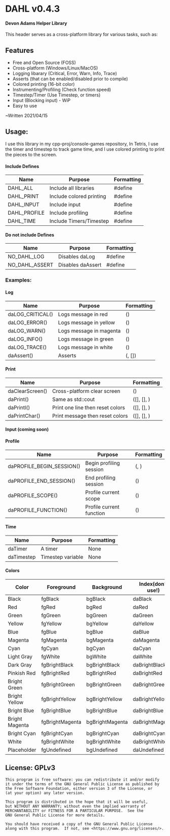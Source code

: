# DAHL v0.4.3
#### Devon Adams Helper Library

This header serves as a cross-platform library for various tasks, such as:

## Features
  * Free and Open Source (FOSS)
  * Cross-platform (Windows/Linux/MacOS)
  * Logging libarary (Critical, Error, Warn, Info, Trace)
  * Asserts (that can be enabled/disabled prior to compile)
  * Colored printing (16-bit color)
  * Instrumenting/Profiling (Check function speed)
  * Timestep/Timer (Use Timestep, or timers)
  * Input (Blocking input) - WiP
  * Easy to use

~Written 2021/04/15

## Usage:
I use this library in my cpp-proj/console-games repository,
In Tetris, I use the timer and timestep to track game time, and I use colored printing to print the pieces to the screen.
#### Include Defines
Name | Purpose | Formatting
---- | ------- | ----------
DAHL_ALL | Include all libraries | #define
DAHL_PRINT | Include colored printing | #define
DAHL_INPUT | Include input | #define
DAHL_PROFILE | Include profiling | #define
DAHL_TIME | Include Timers/Timestep | #define
#### Do not include Defines
Name | Purpose | Formatting
---- | ------- | ----------
NO_DAHL_LOG | Disables daLog | #define
NO_DAHL_ASSERT | Disables daAssert | #define

### Examples:
#### Log
Name | Purpose | Formatting
---- | ------- | ----------
daLOG_CRITICAL()  | Logs message in red | (<message goes here>)
daLOG_ERROR()  | Logs message in yellow | (<message goes here>)
daLOG_WARN()  | Logs message in magenta | (<message goes here>)
daLOG_INFO()  | Logs message in green | (<message goes here>)
daLOG_TRACE()  | Logs message in white | (<message goes here>)
daAssert()  | Asserts | (<statement>, [<message goes here>])
#### Print
Name | Purpose | Formatting
---- | ------- | ----------
daClearScreen() | Cross-platform clear screen | ()
daPrint() | Same as std::cout | ([<FGColor>], [<BGColor>], <message>)
daPrintl() | Print one line then reset colors | ([<FGColor>], [<BGColor>], <message>)
daPrintChar() | Print message then reset colors | ([<FGColor>], [<BGColor>], <message>)
#### Input (coming soon)
#### Profile
Name | Purpose | Formatting
---- | ------- | ----------
daPROFILE_BEGIN_SESSION() | Begin profiling session | (<session name>, <export file.json>)
daPROFILE_END_SESSION() | End profiling session | ()
daPROFILE_SCOPE() | Profile current scope | (<name>)
daPROFILE_FUNCTION() | Profile current function | (<name>)
#### Time
Name | Purpose | Formatting
---- | ------- | ----------
daTimer | A timer | None
daTimestep | Timestep variable | None
#### Colors
Color | Foreground | Background | Index(don't use!)
----- | ---------- | ---------- | -----------------
Black | fgBlack | bgBlack | daBlack
Red | fgRed | bgRed | daRed
Green | fgGreen |  bgGreen | daGreen
Yellow | fgYellow | bgYellow | daYellow
Blue | fgBlue | bgBlue | daBlue
Magenta | fgMagenta | bgMagenta | daMagenta
Cyan | fgCyan | bgCyan | daCyan
Light Gray | fgWhite | bgWhite | daWhite
Dark Gray | fgBrightBlack | bgBrightBlack | daBrightBlack
Pinkish Red | fgBrightRed | bgBrightRed | daBrightRed
Bright Green | fgBrightGreen | bgBrightGreen | daBrightGreen
Bright Yellow | fgBrightYellow | bgBrightYellow  | daBrightYellow
Bright Blue | fgBrightBlue | bgBrightBlue | daBrightBlue
Bright Magenta | fgBrightMagenta | bgBrightMagenta | daBrightMagenta
Bright Cyan | fgBrightCyan | bgBrightCyan | daBrightCyan
White | fgBrightWhite | bgBrightWhite | daBrightWhite
Placeholder | fgUndefined | bgUndefined | daUndefined

## License: GPLv3
    This program is free software: you can redistribute it and/or modify
    it under the terms of the GNU General Public License as published by
    the Free Software Foundation, either version 3 of the License, or
    (at your option) any later version.

    This program is distributed in the hope that it will be useful,
    but WITHOUT ANY WARRANTY; without even the implied warranty of
    MERCHANTABILITY or FITNESS FOR A PARTICULAR PURPOSE.  See the
    GNU General Public License for more details.

    You should have received a copy of the GNU General Public License
    along with this program.  If not, see <https://www.gnu.org/licenses/>.
